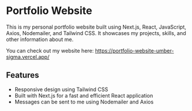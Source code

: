 # Portfolio Website

This is my personal portfolio website built using Next.js, React, JavaScript, Axios, Nodemailer, and Tailwind CSS. It showcases my projects, skills, and other information about me.

You can check out my website here: https://portfolio-website-umber-sigma.vercel.app/

## Features

- Responsive design using Tailwind CSS
- Built with Next.js for a fast and efficient React application
- Messages can be sent to me using Nodemailer and Axios

